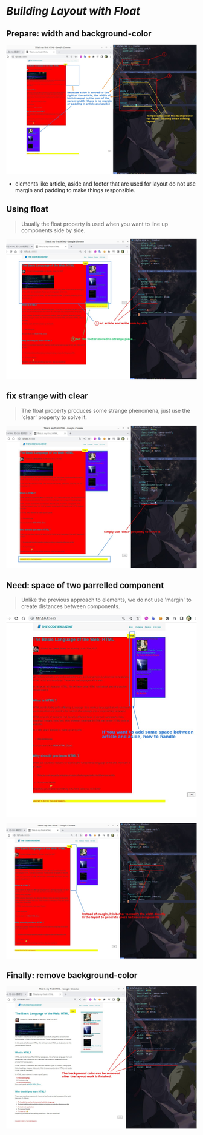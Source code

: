 # **_Building Layout with Float_**

## **Prepare: width and background-color**

![Alt set width and background color](pic/01.jpg)

- elements like article, aside and footer that are used for layout do not use margin and padding to make things responsible.

## **Using float**

> Usually the float property is used when you want to line up components side by side.

![Alt float](pic/02.jpg)

## **fix strange with clear**

> The float property produces some strange phenomena, just use the 'clear' property to solve it.

![Alt clear](pic/03.jpg)

## **Need: space of two parrelled component**

> Unlike the previous approach to elements, we do not use 'margin' to create distances between components.

![Alt need: space of two component](pic/04.jpg)

![Alt modify width instead of margin](pic/05.jpg)

## **Finally: remove background-color**

![Alt remove background color](pic/06.jpg)

